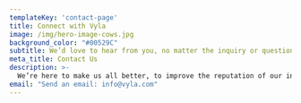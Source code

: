 ```yaml
---
templateKey: 'contact-page'
title: Connect with Vyla
image: /img/hero-image-cows.jpg
background_color: "#00529C"
subtitle: We’d love to hear from you, no matter the inquiry or question.
meta_title: Contact Us
description: >-
  We’re here to make us all better, to improve the reputation of our industry, and to offer resources, ideas and insights. Let’s connect.
email: "Send an email: info@vyla.com"
---
```

